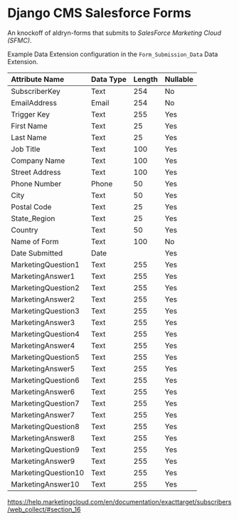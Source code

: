 Django CMS Salesforce Forms
===========================

An knockoff of aldryn-forms that submits to *SalesForce
Marketing Cloud (SFMC)*.

Example Data Extension configuration in the ``Form_Submission_Data``
Data Extension.


| Attribute Name      | Data Type | Length | Nullable |
|:--------------------|:----------|:-------|:---------|
| SubscriberKey       | Text      | 254    | No       |
| EmailAddress        | Email     | 254    | No       |
| Trigger Key         | Text      | 255    | Yes      |
| First Name          | Text      | 25     | Yes      |
| Last Name           | Text      | 25     | Yes      |
| Job Title           | Text      | 100    | Yes      |
| Company Name        | Text      | 100    | Yes      |
| Street Address      | Text      | 100    | Yes      |
| Phone Number        | Phone     | 50     | Yes      |
| City                | Text      | 50     | Yes      |
| Postal Code         | Text      | 25     | Yes      |
| State_Region        | Text      | 25     | Yes      |
| Country             | Text      | 50     | Yes      |
| Name of Form        | Text      | 100    | No       |
| Date Submitted      | Date      |        | Yes      |
| MarketingQuestion1  | Text      | 255    | Yes      |
| MarketingAnswer1    | Text      | 255    | Yes      |
| MarketingQuestion2  | Text      | 255    | Yes      |
| MarketingAnswer2    | Text      | 255    | Yes      |
| MarketingQuestion3  | Text      | 255    | Yes      |
| MarketingAnswer3    | Text      | 255    | Yes      |
| MarketingQuestion4  | Text      | 255    | Yes      |
| MarketingAnswer4    | Text      | 255    | Yes      |
| MarketingQuestion5  | Text      | 255    | Yes      |
| MarketingAnswer5    | Text      | 255    | Yes      |
| MarketingQuestion6  | Text      | 255    | Yes      |
| MarketingAnswer6    | Text      | 255    | Yes      |
| MarketingQuestion7  | Text      | 255    | Yes      |
| MarketingAnswer7    | Text      | 255    | Yes      |
| MarketingQuestion8  | Text      | 255    | Yes      |
| MarketingAnswer8    | Text      | 255    | Yes      |
| MarketingQuestion9  | Text      | 255    | Yes      |
| MarketingAnswer9    | Text      | 255    | Yes      |
| MarketingQuestion10 | Text      | 255    | Yes      |
| MarketingAnswer10   | Text      | 255    | Yes      |


https://help.marketingcloud.com/en/documentation/exacttarget/subscribers/web_collect/#section_16
